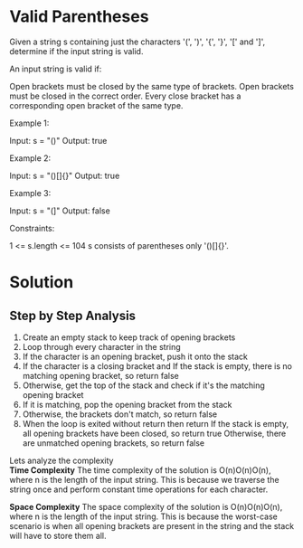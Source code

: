 # Valid Parentheses
Given a string s containing just the characters '(', ')', '{', '}', '[' and ']', determine if the input string is valid.

An input string is valid if:

Open brackets must be closed by the same type of brackets.
Open brackets must be closed in the correct order.
Every close bracket has a corresponding open bracket of the same type.
 

Example 1:

Input: s = "()"
Output: true


Example 2:

Input: s = "()[]{}"
Output: true


Example 3:

Input: s = "(]"
Output: false
 

Constraints:

1 <= s.length <= 104
s consists of parentheses only '()[]{}'.

# Solution
## Step by Step Analysis
1. Create an empty stack to keep track of opening brackets
2. Loop through every character in the string
3. If the character is an opening bracket, push it onto the stack
4. If the character is a closing bracket and If the stack is empty, there is no matching opening bracket, so return false
5. Otherwise, get the top of the stack and check if it's the matching opening bracket
6.  If it is matching, pop the opening bracket from the stack
7.  Otherwise, the brackets don't match, so return false
8.  When the loop is exited without return then return If the stack is empty, all opening brackets have been closed, so return true Otherwise, there are unmatched opening brackets, so return false

Lets analyze the complexity<br>
<b>Time Complexity</b> The time complexity of the solution is O(n)O(n)O(n), where n is the length of the input string. This is because we traverse the string once and perform constant time operations for each character.

<b>Space Complexity</b> The space complexity of the solution is O(n)O(n)O(n), where n is the length of the input string. This is because the worst-case scenario is when all opening brackets are present in the string and the stack will have to store them all.
